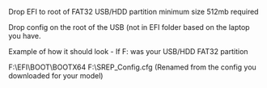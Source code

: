 Drop EFI to root of FAT32 USB/HDD partition minimum size 512mb required

Drop config on the root of the USB (not in EFI folder based on the laptop you have.

Example of how it should look - If F: was your USB/HDD FAT32 partition

F:\EFI\BOOT\BOOTX64
F:\SREP_Config.cfg (Renamed from the config you downloaded for your model)
